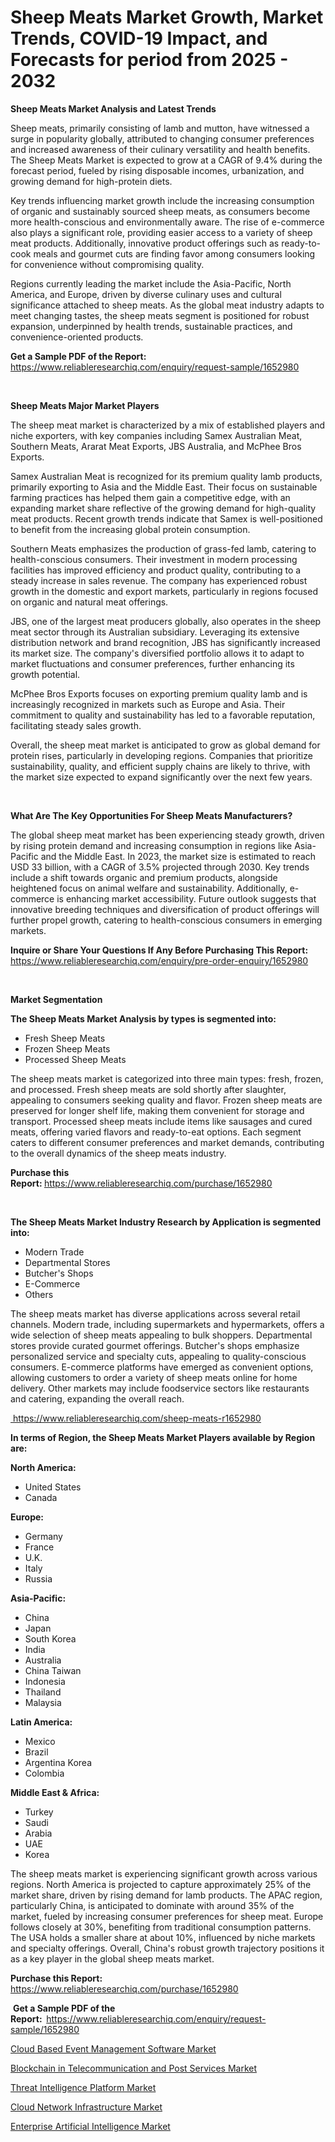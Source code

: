 <p><h1>Sheep Meats Market Growth, Market Trends, COVID-19 Impact, and Forecasts for period from 2025 - 2032</h1></p><p><strong>Sheep Meats Market Analysis and Latest Trends</strong></p>
<p><p>Sheep meats, primarily consisting of lamb and mutton, have witnessed a surge in popularity globally, attributed to changing consumer preferences and increased awareness of their culinary versatility and health benefits. The Sheep Meats Market is expected to grow at a CAGR of 9.4% during the forecast period, fueled by rising disposable incomes, urbanization, and growing demand for high-protein diets. </p><p>Key trends influencing market growth include the increasing consumption of organic and sustainably sourced sheep meats, as consumers become more health-conscious and environmentally aware. The rise of e-commerce also plays a significant role, providing easier access to a variety of sheep meat products. Additionally, innovative product offerings such as ready-to-cook meals and gourmet cuts are finding favor among consumers looking for convenience without compromising quality.</p><p>Regions currently leading the market include the Asia-Pacific, North America, and Europe, driven by diverse culinary uses and cultural significance attached to sheep meats. As the global meat industry adapts to meet changing tastes, the sheep meats segment is positioned for robust expansion, underpinned by health trends, sustainable practices, and convenience-oriented products.</p></p>
<p><strong>Get a Sample PDF of the Report:&nbsp;</strong> <a href="https://www.reliableresearchiq.com/enquiry/request-sample/1652980?utm_campaign=1123&utm_medium=2&utm_source=Github&utm_content=ia&utm_term=05032025&utm_id=sheep-meats">https://www.reliableresearchiq.com/enquiry/request-sample/1652980</a></p>
<p>&nbsp;</p>
<p><strong>Sheep Meats Major Market Players</strong></p>
<p><p>The sheep meat market is characterized by a mix of established players and niche exporters, with key companies including Samex Australian Meat, Southern Meats, Ararat Meat Exports, JBS Australia, and McPhee Bros Exports. </p><p>Samex Australian Meat is recognized for its premium quality lamb products, primarily exporting to Asia and the Middle East. Their focus on sustainable farming practices has helped them gain a competitive edge, with an expanding market share reflective of the growing demand for high-quality meat products. Recent growth trends indicate that Samex is well-positioned to benefit from the increasing global protein consumption.</p><p>Southern Meats emphasizes the production of grass-fed lamb, catering to health-conscious consumers. Their investment in modern processing facilities has improved efficiency and product quality, contributing to a steady increase in sales revenue. The company has experienced robust growth in the domestic and export markets, particularly in regions focused on organic and natural meat offerings.</p><p>JBS, one of the largest meat producers globally, also operates in the sheep meat sector through its Australian subsidiary. Leveraging its extensive distribution network and brand recognition, JBS has significantly increased its market size. The company's diversified portfolio allows it to adapt to market fluctuations and consumer preferences, further enhancing its growth potential.</p><p>McPhee Bros Exports focuses on exporting premium quality lamb and is increasingly recognized in markets such as Europe and Asia. Their commitment to quality and sustainability has led to a favorable reputation, facilitating steady sales growth.</p><p>Overall, the sheep meat market is anticipated to grow as global demand for protein rises, particularly in developing regions. Companies that prioritize sustainability, quality, and efficient supply chains are likely to thrive, with the market size expected to expand significantly over the next few years.</p></p>
<p>&nbsp;</p>
<p><strong>What Are The Key Opportunities For Sheep Meats Manufacturers?</strong></p>
<p><p>The global sheep meat market has been experiencing steady growth, driven by rising protein demand and increasing consumption in regions like Asia-Pacific and the Middle East. In 2023, the market size is estimated to reach USD 33 billion, with a CAGR of 3.5% projected through 2030. Key trends include a shift towards organic and premium products, alongside heightened focus on animal welfare and sustainability. Additionally, e-commerce is enhancing market accessibility. Future outlook suggests that innovative breeding techniques and diversification of product offerings will further propel growth, catering to health-conscious consumers in emerging markets.</p></p>
<p><strong>Inquire or Share Your Questions If Any Before Purchasing This Report:</strong> <a href="https://www.reliableresearchiq.com/enquiry/pre-order-enquiry/1652980?utm_campaign=1123&utm_medium=2&utm_source=Github&utm_content=ia&utm_term=05032025&utm_id=sheep-meats">https://www.reliableresearchiq.com/enquiry/pre-order-enquiry/1652980</a></p>
<p>&nbsp;</p>
<p><strong>Market Segmentation</strong></p>
<p><strong>The Sheep Meats Market Analysis by types is segmented into:</strong></p>
<p><ul><li>Fresh Sheep Meats</li><li>Frozen Sheep Meats</li><li>Processed Sheep Meats</li></ul></p>
<p><p>The sheep meats market is categorized into three main types: fresh, frozen, and processed. Fresh sheep meats are sold shortly after slaughter, appealing to consumers seeking quality and flavor. Frozen sheep meats are preserved for longer shelf life, making them convenient for storage and transport. Processed sheep meats include items like sausages and cured meats, offering varied flavors and ready-to-eat options. Each segment caters to different consumer preferences and market demands, contributing to the overall dynamics of the sheep meats industry.</p></p>
<p><strong>Purchase this Report:&nbsp;</strong><a href="https://www.reliableresearchiq.com/purchase/1652980?utm_campaign=1123&utm_medium=2&utm_source=Github&utm_content=ia&utm_term=05032025&utm_id=sheep-meats">https://www.reliableresearchiq.com/purchase/1652980</a></p>
<p>&nbsp;</p>
<p><strong>The Sheep Meats Market Industry Research by Application is segmented into:</strong></p>
<p><ul><li>Modern Trade</li><li>Departmental Stores</li><li>Butcher's Shops</li><li>E-Commerce</li><li>Others</li></ul></p>
<p><p>The sheep meats market has diverse applications across several retail channels. Modern trade, including supermarkets and hypermarkets, offers a wide selection of sheep meats appealing to bulk shoppers. Departmental stores provide curated gourmet offerings. Butcher's shops emphasize personalized service and specialty cuts, appealing to quality-conscious consumers. E-commerce platforms have emerged as convenient options, allowing customers to order a variety of sheep meats online for home delivery. Other markets may include foodservice sectors like restaurants and catering, expanding the overall reach.</p></p>
<p><a href="https://www.reliableresearchiq.com/sheep-meats-r1652980?utm_campaign=1123&utm_medium=2&utm_source=Github&utm_content=ia&utm_term=05032025&utm_id=sheep-meats">&nbsp;https://www.reliableresearchiq.com/sheep-meats-r1652980</a></p>
<p><strong>In terms of Region, the Sheep Meats Market Players available by Region are:</strong></p>
<p>
    <p> <strong> North America: </strong>
        <ul>
            <li>United States</li>
            <li>Canada</li>
        </ul>
        </p> 
    <p> <strong> Europe: </strong>
        <ul>
            <li>Germany</li>
            <li>France</li>
            <li>U.K.</li>
            <li>Italy</li>
            <li>Russia</li>
        </ul>
        </p> 
    <p> <strong> Asia-Pacific: </strong>
        <ul>
            <li>China</li>
            <li>Japan</li>
            <li>South Korea</li>
            <li>India</li>
            <li>Australia</li>
            <li>China Taiwan</li>
            <li>Indonesia</li>
            <li>Thailand</li>
            <li>Malaysia</li>
        </ul>
        </p> 
    <p> <strong> Latin America: </strong>
        <ul>
            <li>Mexico</li>
            <li>Brazil</li>
            <li>Argentina Korea</li>
            <li>Colombia</li>
        </ul>
        </p> 
    <p> <strong> Middle East & Africa: </strong>
        <ul>
            <li>Turkey</li>
            <li>Saudi</li>
            <li>Arabia</li>
            <li>UAE</li>
            <li>Korea</li>
        </ul>
    </p>
    </p>
<p><p>The sheep meats market is experiencing significant growth across various regions. North America is projected to capture approximately 25% of the market share, driven by rising demand for lamb products. The APAC region, particularly China, is anticipated to dominate with around 35% of the market, fueled by increasing consumer preferences for sheep meat. Europe follows closely at 30%, benefiting from traditional consumption patterns. The USA holds a smaller share at about 10%, influenced by niche markets and specialty offerings. Overall, China's robust growth trajectory positions it as a key player in the global sheep meats market.</p></p>
<p><strong>Purchase this Report: </strong><a href="https://www.reliableresearchiq.com/purchase/1652980?utm_campaign=1123&utm_medium=2&utm_source=Github&utm_content=ia&utm_term=05032025&utm_id=sheep-meats">https://www.reliableresearchiq.com/purchase/1652980</a></p>
<p>&nbsp;<strong>Get a Sample PDF of the Report:&nbsp;&nbsp;</strong><a href="https://www.reliableresearchiq.com/enquiry/request-sample/1652980?utm_campaign=1123&utm_medium=2&utm_source=Github&utm_content=ia&utm_term=05032025&utm_id=sheep-meats">https://www.reliableresearchiq.com/enquiry/request-sample/1652980</a></p>
<p><strong></strong></p>
<p><p><a href="https://github.com/ssaradulai/Market-Research-Report-List-1/blob/main/cloud-based-event-management-software-market.md?utm_campaign=1123&utm_medium=2&utm_source=Github&utm_content=ia&utm_term=05032025&utm_id=sheep-meats">Cloud Based Event Management Software Market</a></p><p><a href="https://github.com/janotjuljo/Market-Research-Report-List-1/blob/main/blockchain-in-telecommunication-and-post-services-market.md?utm_campaign=1123&utm_medium=2&utm_source=Github&utm_content=ia&utm_term=05032025&utm_id=sheep-meats">Blockchain in Telecommunication and Post Services Market</a></p><p><a href="https://github.com/taveyasenay/Market-Research-Report-List-1/blob/main/threat-intelligence-platform-market.md?utm_campaign=1123&utm_medium=2&utm_source=Github&utm_content=ia&utm_term=05032025&utm_id=sheep-meats">Threat Intelligence Platform Market</a></p><p><a href="https://github.com/laingragle95/Market-Research-Report-List-1/blob/main/cloud-network-infrastructure-market.md?utm_campaign=1123&utm_medium=2&utm_source=Github&utm_content=ia&utm_term=05032025&utm_id=sheep-meats">Cloud Network Infrastructure Market</a></p><p><a href="https://github.com/uripeachrii/Market-Research-Report-List-1/blob/main/enterprise-artificial-intelligence-market.md?utm_campaign=1123&utm_medium=2&utm_source=Github&utm_content=ia&utm_term=05032025&utm_id=sheep-meats">Enterprise Artificial Intelligence Market</a></p></p>